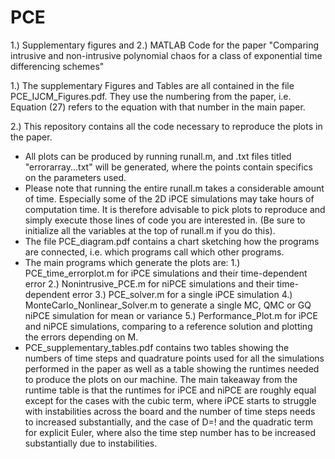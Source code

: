 # PCE
1.) Supplementary figures and 
2.) MATLAB Code for the paper "Comparing intrusive and non-intrusive polynomial chaos for a class of exponential time differencing schemes"

1.)
The supplementary Figures and Tables are all contained in the file PCE_IJCM_Figures.pdf. They use the numbering from the paper, i.e. Equation (27) refers to the equation with that number in the main paper.


2.)
This repository contains all the code necessary to reproduce the plots in the paper.
- All plots can be produced by running runall.m, and .txt files titled "errorarray...txt" will be generated, where the points contain specifics on the parameters used.
- Please note that running the entire runall.m takes a considerable amount of time. Especially some of the 2D iPCE simulations may take hours of computation time. It is therefore advisable to pick plots to reproduce and simply execute those lines of code you are interested in. (Be sure to initialize all the variables at the top of runall.m if you do this).
- The file PCE_diagram.pdf contains a chart sketching how the programs are connected, i.e. which programs call which other programs.
- The main programs which generate the plots are:
	1.) PCE_time_errorplot.m for iPCE simulations and their time-dependent error
	2.) Nonintrusive_PCE.m for niPCE simulations and their time-dependent error
	3.) PCE_solver.m for a single iPCE simulation
	4.) MonteCarlo_Nonlinear_Solver.m to generate a single MC, QMC or GQ niPCE simulation for mean or variance
	5.) Performance_Plot.m for iPCE and niPCE simulations, comparing to a reference solution and plotting the errors depending on M.
- PCE_supplementary_tables.pdf contains two tables showing the numbers of time steps and quadrature points used for all the simulations performed in the paper as well as a table showing the runtimes needed to produce the plots on our machine. The main takeaway from the runtime table is that the runtimes for iPCE and niPCE are roughly equal except for the cases with the cubic term, where iPCE starts to struggle with instabilities across the board and the number of time steps needs to increased substantially, and the case of D=! and the quadratic term for explicit Euler, where also the time step number has to be increased substantially due to instabilities.

